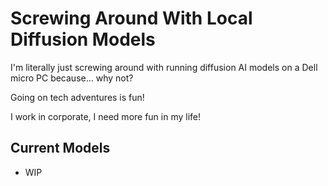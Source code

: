 # Screwing Around With Local Diffusion Models

I'm literally just screwing around with running diffusion AI models on a Dell micro PC because... why not?

Going on tech adventures is fun!

I work in corporate, I need more fun in my life!

## Current Models

- WIP

